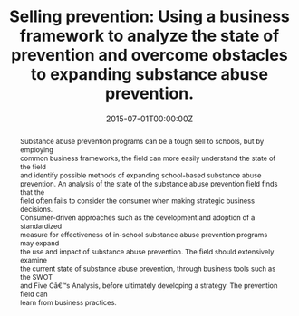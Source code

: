 ---
title: "Selling prevention: Using a business framework to analyze the state of prevention and overcome obstacles to expanding substance abuse prevention."

authors:
- "admin"
date: "2015-07-01T00:00:00Z"
doi: "nan"
venue: "The Journal of Global Drug Policy and Practice"
publishDate: "2017-01-01T00:00:00Z"
publication_types: ["2"]
abstract: "Substance abuse prevention programs can be a tough sell to schools, but by employing<br>common business frameworks, the field can more easily understand the state of the field<br>and identify possible methods of expanding school-based substance abuse<br>prevention. An analysis of the state of the substance abuse prevention field finds that the<br>field often fails to consider the consumer when making strategic business decisions.<br>Consumer-driven approaches such as the development and adoption of a standardized<br>measure for effectiveness of in-school substance abuse prevention programs may expand<br>the use and impact of substance abuse prevention. The field should extensively examine<br>the current state of substance abuse prevention, through business tools such as the SWOT<br>and Five Câ€™s Analysis, before ultimately developing a strategy. The prevention field can<br>learn from business practices."
summary: "Caputi, T. (2015). Selling prevention: Using a business framework to analyze the state of prevention and overcome obstacles to expanding substance abuse prevention. The Journal of Global Drug Policy and Practice."
tags: 
featured: false
links:
- name: Paper Link
  url: "https://www.dfaf.org/wp-content/uploads/2018/11/Vol-9-Issue-1.pdf"
url_pdf: "/files/JGDPP-2015.pdf"
image:
  focal_point: ""
  preview_only: false
---